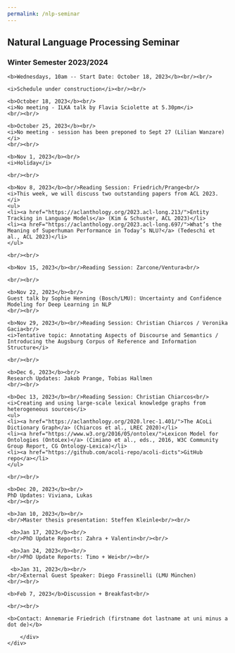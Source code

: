 ```yaml
---
permalink: /nlp-seminar
---
```


<div class="container">
    <div class="row">
        <div class="col-lg-12 text-center">
    <h2>Natural Language Processing Seminar</h2>
    <h3>Winter Semester 2023/2024</h3>

    <b>Wednesdays, 10am -- Start Date: October 18, 2023</b><br/><br/>

    <i>Schedule under construction</i><br/><br/>

    <b>October 18, 2023</b><br/>
    <i>No meeting - ILKA talk by Flavia Sciolette at 5.30pm</i>
    <br/><br/>

    <b>October 25, 2023</b><br/>
    <i>No meeting - session has been preponed to Sept 27 (Lilian Wanzare)</i>
    <br/><br/>
    
    <b>Nov 1, 2023</b><br/>
    <i>Holiday</i>

    <br/><br/>

    <b>Nov 8, 2023</b><br/>Reading Session: Friedrich/Prange<br/>
    <i>This week, we will discuss two outstanding papers from ACL 2023.</i>
    <ul>
    <li><a href="https://aclanthology.org/2023.acl-long.213/">Entity Tracking in Language Models</a> (Kim & Schuster, ACL 2023)</li>
    <li><a hreF="https://aclanthology.org/2023.acl-long.697/">What’s the Meaning of Superhuman Performance in Today’s NLU?</a> (Tedeschi et al., ACL 2023)</li>
    </ul>

    <br/><br/>

    <b>Nov 15, 2023</b><br/>Reading Session: Zarcone/Ventura<br/>

    <br/><br/>

    <b>Nov 22, 2023</b><br/>
    Guest talk by Sophie Henning (Bosch/LMU): Uncertainty and Confidence Modeling for Deep Learning in NLP
    <br/><br/>

    <b>Nov 29, 2023</b><br/>Reading Session: Christian Chiarcos / Veronika Gacia<br/>
    <i>Tentative topic: Annotating Aspects of Discourse and Semantics / Introducing the Augsburg Corpus of Reference and Information Structure</i>

    <br/><br/>

    <b>Dec 6, 2023</b><br/>
    Research Updates: Jakob Prange, Tobias Hallmen
    <br/><br/>

    <b>Dec 13, 2023</b><br/>Reading Session: Christian Chiarcos<br/>
    <i>Creating and using large-scale lexical knowledge graphs from heterogeneous sources</i>
    <ul>
    <li><a href="https://aclanthology.org/2020.lrec-1.401/">The ACoLi Dictionary Graph</a> (Chiarcos et al., LREC 2020)</li>
    <li><a href="https://www.w3.org/2016/05/ontolex/">Lexicon Model for Ontologies (OntoLex)</a> (Cimiano et al., eds., 2016, W3C Community Group Report, CG Ontology-Lexica)</li>
    <li><a href="https://github.com/acoli-repo/acoli-dicts">GitHub repo</a></li>
    </ul>

    <br/><br/>

    <b>Dec 20, 2023</b><br/>
    PhD Updates: Viviana, Lukas
    <br/><br/>

    <b>Jan 10, 2023</b><br/>
    <br/>Master thesis presentation: Steffen Kleinle<br/><br/>

     <b>Jan 17, 2023</b><br/>
    <br/>PhD Update Reports: Zahra + Valentin<br/><br/>

     <b>Jan 24, 2023</b><br/>
    <br/>PhD Update Reports: Timo + Wei<br/><br/>

     <b>Jan 31, 2023</b><br/>
    <br/>External Guest Speaker: Diego Frassinelli (LMU München)
    <br/><br/>

    <b>Feb 7, 2023</b>Discussion + Breakfast<br/>

    <br/><br/>

    <b>Contact: Annemarie Friedrich (firstname dot lastname at uni minus a dot de)</b>

        </div>
    </div>
</div>
